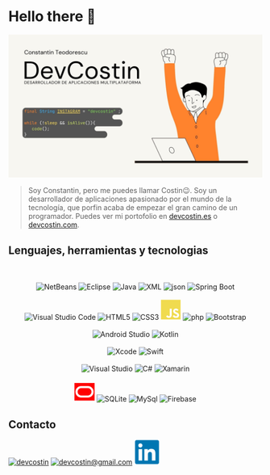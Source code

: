 # Hello there 👋
![alt text](https://github.com/DevCostin/DevCostin/blob/main/cabecera.jpg?raw=true)

>Soy Constantin, pero me puedes llamar Costin😉. Soy un desarrollador de aplicaciones apasionado por el mundo de la tecnología, que porfin acaba de empezar el gran camino de un programador. Puedes ver mi portofolio en [devcostin.es](http://www.devcostin.es/) o [devcostin.com](http://www.devcostin.com/).

## Lenguajes, herramientas y tecnologias
<div align="center" style="display: inline_block">
  <br/>
  <br/>
  <!--Back-->
  <img src="https://upload.wikimedia.org/wikipedia/commons/9/98/Apache_NetBeans_Logo.svg" alt="NetBeans" title="NetBeans" width="40" height="40">
  <img src="https://github.com/get-icon/geticon/blob/master/icons/eclipse.svg" alt="Eclipse" title="Eclipse" width="40" height="40">
  <img src="https://www.vectorlogo.zone/logos/java/java-icon.svg" alt="Java" title="Java" width="40" height="40"/>
  <img src="https://www.vectorlogo.zone/logos/w3c_xml/w3c_xml-icon.svg" alt="XML" title="XML" width="40" height="40"/>
  <img src="https://www.vectorlogo.zone/logos/json/json-icon.svg" alt="json" title="json" width="40" height="40"/>
  <img src="https://github.com/simple-icons/simple-icons/blob/master/icons/springboot.svg" alt="Spring Boot" title="Spring Boot" width="40" height="40">
  <br/>
  <br/>
  
  <!--Front-->
  <img src="https://github.com/gilbarbara/logos/blob/master/logos/visual-studio-code.svg" alt="Visual Studio Code" title="Visual Studio Code" width="40" height="40">
  <img src="https://www.vectorlogo.zone/logos/w3_html5/w3_html5-icon.svg" alt="HTML5" title="HTML5" width="40" height="40"/>
  <img src="https://www.vectorlogo.zone/logos/w3_css/w3_css-icon.svg" alt="CSS3" title="CSS3" width="40" height="40"/>
  <img src="https://raw.githubusercontent.com/devicons/devicon/master/icons/javascript/javascript-plain.svg" alt="Javascript" title="Javascript" width="40" height="40"/>
  <img src="https://www.vectorlogo.zone/logos/php/php-icon.svg" alt="php" title="php" width="40" height="40"/>
  <img src="https://raw.githubusercontent.com/jmnote/z-icons/master/svg/bootstrap.svg" alt="Bootstrap" title="Bootstrap" width="40" height="40"/>
  <br/>
  <br/>
  
  <!--Android-->
  <img src="https://github.com/simple-icons/simple-icons/blob/master/icons/androidstudio.svg" alt="Android Studio" title="Android Studio" width="40" height="40">
  <img src="https://www.vectorlogo.zone/logos/kotlinlang/kotlinlang-icon.svg" alt="Kotlin" title="Kotlin" width="40" height="40"/>
  <br/>
  <br/>
  
  <!--iOS-->
  <img src="https://www.vectorlogo.zone/logos/apple_xcode/apple_xcode-icon.svg" alt="Xcode" title="Xcode" width="40" height="40">
  <img src="https://www.vectorlogo.zone/logos/swift/swift-icon.svg" alt="Swift" title="Swift" width="40" height="40">
  <br/>
  <br/>
  
  <!--Windows-->
  <img src="https://github.com/get-icon/geticon/blob/master/icons/visual-studio.svg" alt="Visual Studio" title="Visual Studio" width="40" height="40">
  <img src="https://cdn-icons-png.flaticon.com/512/6132/6132221.png" alt="C#" title="C#" width="40" height="40">
  <img src="https://github.com/detain/svg-logos/blob/master/svg/xamarin.svg" alt="Xamarin" title="Xamarin" width="40" height="40">
  <br/>
  <br/>
  
  <!--BBDD-->
  <img src="https://github.com/fizzed/font-mfizz/blob/master/src/svg/oracle-alt.svg" alt="Oracle Database" title="Oracle Database" width="40" height="40">
  <img src="https://www.vectorlogo.zone/logos/sqlite/sqlite-icon.svg" alt="SQLite" title="SQLite" width="40" height="40"/>
  <img src="https://www.vectorlogo.zone/logos/mysql/mysql-icon.svg" alt="MySql" title="MySql" width="40" height="40">
  <img src="https://www.vectorlogo.zone/logos/firebase/firebase-icon.svg" alt="Firebase" title="Firebase" width="40" height="40">

</div>

## Contacto
<div align="left" style="display: inline_block">
  <a href="https://www.instagram.com/devcostin/"><img src="https://github.com/detain/svg-logos/blob/master/svg/instagram-2-1.svg" alt="devcostin" title="devcostin" width="50" height="50"></a>
  <a href="mailto:devcostin@gmail.com"><img src="https://github.com/gilbarbara/logos/blob/master/logos/google-gmail.svg" alt="devcostin@gmail.com" title="devcostin@gmail.com" width="50" height="50"></a>
  <a href="https://www.linkedin.com/in/constantin-teodorescu-876501206/"><img src="https://github.com/devicons/devicon/blob/master/icons/linkedin/linkedin-original.svg" alt="Constantin Teodorescu" title="Constantin Teodorescu" width="50" height="50"></a>
</div>
